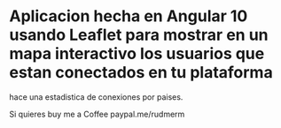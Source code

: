# Aplicacion hecha en Angular 10 usando Leaflet para mostrar en un mapa interactivo los usuarios que estan conectados en tu plataforma
hace una estadistica de conexiones por paises.

Si quieres buy me a Coffee paypal.me/rudmerm
